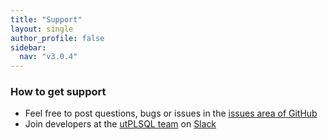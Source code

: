 ```yaml
---
title: "Support"
layout: single
author_profile: false
sidebar:
  nav: "v3.0.4"
---
```


### How to get support

- Feel free to post questions, bugs or issues in the [issues area of GitHub](https://github.com/utPLSQL/utPLSQL/issues)
- Join developers at the [utPLSQL team](http://utplsql-slack-invite.herokuapp.com) on [Slack](https://slack.com/)
